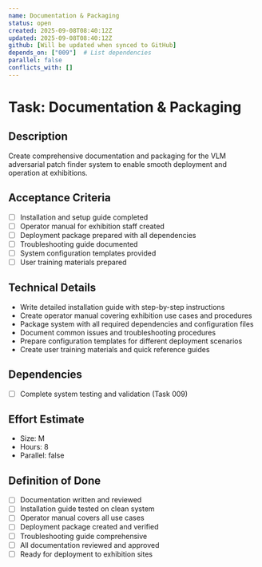 ```yaml
---
name: Documentation & Packaging
status: open
created: 2025-09-08T08:40:12Z
updated: 2025-09-08T08:40:12Z
github: [Will be updated when synced to GitHub]
depends_on: ["009"]  # List dependencies
parallel: false
conflicts_with: []
---
```


# Task: Documentation & Packaging

## Description
Create comprehensive documentation and packaging for the VLM adversarial patch finder system to enable smooth deployment and operation at exhibitions.

## Acceptance Criteria
- [ ] Installation and setup guide completed
- [ ] Operator manual for exhibition staff created
- [ ] Deployment package prepared with all dependencies
- [ ] Troubleshooting guide documented
- [ ] System configuration templates provided
- [ ] User training materials prepared

## Technical Details
- Write detailed installation guide with step-by-step instructions
- Create operator manual covering exhibition use cases and procedures
- Package system with all required dependencies and configuration files
- Document common issues and troubleshooting procedures
- Prepare configuration templates for different deployment scenarios
- Create user training materials and quick reference guides

## Dependencies
- [ ] Complete system testing and validation (Task 009)

## Effort Estimate
- Size: M
- Hours: 8
- Parallel: false

## Definition of Done
- [ ] Documentation written and reviewed
- [ ] Installation guide tested on clean system
- [ ] Operator manual covers all use cases
- [ ] Deployment package created and verified
- [ ] Troubleshooting guide comprehensive
- [ ] All documentation reviewed and approved
- [ ] Ready for deployment to exhibition sites